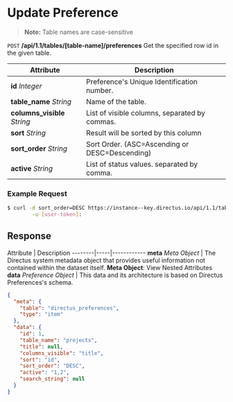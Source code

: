 # Update Preference

> **Note:** Table names are case-sensitive

<span class="request">`POST` **/api/1.1/tables/[table-name]/preferences**</span>
<span class="description">Get the specified row id in the given table.</span>

<span class="attributes">Attribute</span> | Description
----------------------------- | ----------------------
**id** _Integer_              | Preference's Unique Identification number.
**table_name** _String_       | Name of the table.
**columns_visible** _String_  | List of visible columns, separated by commas.
**sort** _String_             | Result will be sorted by this column
**sort_order** _String_       | Sort Order. (ASC=Ascending or DESC=Descending)
**active** _String_           | List of status values. separated by comma.

### Example Request

```bash
$ curl -d sort_order=DESC https://instance--key.directus.io/api/1.1/tables/projects/preferences \
        -u [user-token]:
```

## Response

<span class="attributes">Attribute</span> | Description
--------|-----|------------
**meta** _Meta Object_ | The Directus system metadata object that provides useful information not contained within the dataset itself. <a class="object">**Meta Object**: View Nested Attributes</a>
<span class="custom">**data**</span> _Preference Object_ | <span class="custom">This data and its architecture is based on Directus Preferences's schema.</span>

```json
{
  "meta": {
    "table": "directus_preferences",
    "type": "item"
  },
  "data": {
    "id": 1,
    "table_name": "projects",
    "title": null,
    "columns_visible": "title",
    "sort": "id",
    "sort_order": "DESC",
    "active": "1,2",
    "search_string": null
  }
}
```
